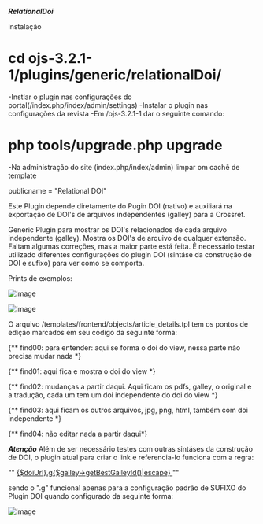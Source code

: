 ***RelationalDoi***




instalação
# cd ojs-3.2.1-1/plugins/generic/relationalDoi/
-Instlar o plugin nas configurações do portal(/index.php/index/admin/settings)
-Instalar o plugin nas configurações da revista
-Em /ojs-3.2.1-1 dar o seguinte comando:
# php tools/upgrade.php upgrade
-Na administração do site (index.php/index/admin) limpar om cachê de template




publicname = "Relational DOI"



Este Plugin depende diretamente do Pugin DOI (nativo) e auxiliará na exportação de DOI's de arquivos independentes (galley) para a Crossref.

Generic Plugin para mostrar os DOI's relacionados de cada arquivo independente (galley).
Mostra os DOI's de arquivo de qualquer extensão.
Faltam algumas correções, mas a maior parte está feita. 
É necessário testar utilizado diferentes configurações do plugin DOI (sintáse da construção de DOI e sufixo) para ver como se comporta.

Prints de exemplos:

![image](https://user-images.githubusercontent.com/114300053/216448353-064cfb13-c28a-4db9-9388-cd57cf3fb286.png)


![image](https://user-images.githubusercontent.com/114300053/216448521-00e61bd0-2b5e-4f8b-adad-ea37d81712ea.png)


O arquivo /templates/frontend/objects/article_details.tpl tem os pontos de edição marcados em seu código da seguinte forma:

{** find00: para entender: aqui se forma o doi do view, nessa parte não precisa mudar nada *}

{** find01: aqui fica e mostra o doi do view *}

{** find02: mudanças a partir daqui. Aqui ficam os pdfs, galley, o original e a tradução, cada um tem um doi independente do doi do view *}

{** find03: aqui ficam os outros arquivos, jpg, png, html, também com doi independente *}

{** find04: não editar nada a partir daqui*}

***Atenção***
Além de ser necessário testes com outras sintáses da construção de DOI, o plugin atual para criar o link e referencia-lo funciona com a regra:

""<span class="value">
			<a href="{$doiUrl}.g{$galley->getBestGalleyId()|escape}">
                {$doiUrl}.g{$galley->getBestGalleyId()|escape}
       </a>
</span>""

sendo o ".g" funcional apenas para a configuração padrão de SUFIXO do Plugin DOI quando configurado da seguinte forma:

![image](https://user-images.githubusercontent.com/114300053/216457698-7de5c12d-e5d7-478d-935e-7a7b547e2504.png)
